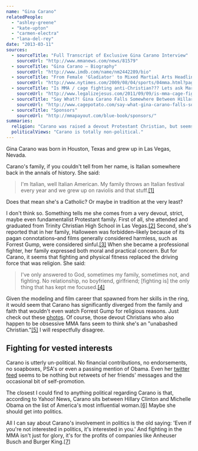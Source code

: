 ```yaml
---
name: "Gina Carano"
relatedPeople:
  - "ashley-greene"
  - "kate-upton"
  - "carmen-electra"
  - "lana-del-rey"
date: "2013-03-11"
sources:
  - sourceTitle: "Full Transcript of Exclusive Gina Carano Interview"
    sourceUrl: "http://www.mmanews.com/news/81579"
  - sourceTitle: "Gina Carano – Biography"
    sourceUrl: "http://www.imdb.com/name/nm2442289/bio"
  - sourceTitle: "From Female 'Gladiator' to Mixed Martial Arts Headliner"
    sourceUrl: "http://www.nytimes.com/2009/08/04/sports/04mma.html?pagewanted=all"
  - sourceTitle: "Is MMA / cage fighting anti-Christian??? Lets ask Mark Driscoll…"
    sourceUrl: "http://www.legalizejesus.com/2011/09/09/is-mma-cage-fighting-anti-christian-lets-ask-mark-driscoll/"
  - sourceTitle: "Say What?! Gina Carano Falls Somewhere Between Hillary Clinton and Michelle Obama on Yahoo! Lis"
    sourceUrl: "http://www.cagepotato.com/say-what-gina-carano-falls-somewhere-between-hillary-clinton-and-michelle-obama-yahoo-list/"
  - sourceTitle: "Sponsors"
    sourceUrl: "http://mmapayout.com/blue-book/sponsors/"
summaries:
  religion: "Carano was raised a devout Protestant Christian, but seems at least outwardly non-religious today."
  politicalViews: "Carano is totally non-political."
---
```


Gina Carano was born in Houston, Texas and grew up in Las Vegas, Nevada.

Carano's family, if you couldn't tell from her name, is Italian somewhere back in the annals of history. She said:

>I'm Italian, well Italian American. My family throws an Italian festival every year and we grew up on raviolis and that stuff.<a class="source-citation" href="#http%3A%2F%2Fwww.mmanews.com%2Fnews%2F81579" title="Full Transcript of Exclusive Gina Carano Interview">[1]</a>

Does that mean she's a Catholic? Or maybe in tradition at the very least?

I don't think so. Something tells me she comes from a very devout, strict, maybe even fundamentalist Protestant family. First of all, she attended and graduated from Trinity Christian High School in Las Vegas.<a class="source-citation" href="#http%3A%2F%2Fwww.imdb.com%2Fname%2Fnm2442289%2Fbio" title="Gina Carano – Biography">[2]</a> Second, she's reported that in her family, Halloween was forbidden–likely because of its pagan connotations–and films generally considered harmless, such as Forrest Gump, were considered sinful.<a class="source-citation" href="#http%3A%2F%2Fwww.nytimes.com%2F2009%2F08%2F04%2Fsports%2F04mma.html%3Fpagewanted%3Dall" title="From Female &apos;Gladiator&apos; to Mixed Martial Arts Headliner">[3]</a> When she became a professional fighter, her family expressed both moral and practical concern. But for Carano, it seems that fighting and physical fitness replaced the driving force that was religion. She said:

>I've only answered to God, sometimes my family, sometimes not, and fighting. No relationship, no boyfriend, girlfriend; [fighting is] the only thing that has kept me focused.<a class="source-citation" href="#http%3A%2F%2Fwww.nytimes.com%2F2009%2F08%2F04%2Fsports%2F04mma.html%3Fpagewanted%3Dall" title="From Female &apos;Gladiator&apos; to Mixed Martial Arts Headliner">[4]</a>

Given the modeling and film career that spawned from her skills in the ring, it would seem that Carano has significantly diverged from the family and faith that wouldn't even watch Forrest Gump for religious reasons. Just check out these [photos](https://www.google.com/search?hl=en&site=imghp&tbm=isch&source=hp&biw=1280&bih=569&q=Gina+Carano&oq=Gina+Carano&gs_l=img.12...0.0.0.2373.0.0.0.0.0.0.0.0..0.0...0.0...1ac..4.img.dNcpmCnMSBg). Of course, those devout Christians who also happen to be obsessive MMA fans seem to think she's an "unabashed Christian."<a class="source-citation" href="#http%3A%2F%2Fwww.legalizejesus.com%2F2011%2F09%2F09%2Fis-mma-cage-fighting-anti-christian-lets-ask-mark-driscoll%2F" title="Is MMA / cage fighting anti-Christian??? Lets ask Mark Driscoll…">[5]</a> I will respectfully disagree.


## Fighting for vested interests

Carano is utterly un-political. No financial contributions, no endorsements, no soapboxes, PSA's or even a passing mention of Obama. Even her [twitter feed](https://twitter.com/ginacarano) seems to be nothing but retweets of her friends' messages and the occasional bit of self-promotion.

The closest I could find to anything political regarding Carano is that, according to Yahoo! News, Carano sits between Hillary Clinton and Michelle Obama on the list of America's most influential woman.<a class="source-citation" href="#http%3A%2F%2Fwww.cagepotato.com%2Fsay-what-gina-carano-falls-somewhere-between-hillary-clinton-and-michelle-obama-yahoo-list%2F" title="Say What?! Gina Carano Falls Somewhere Between Hillary Clinton and Michelle Obama on Yahoo! Lis">[6]</a> Maybe she should get into politics.

All I can say about Carano's involvement in politics is the old saying: 'Even if you're not interested in politics, it's interested in you.' And fighting in the MMA isn't just for glory, it's for the profits of companies like Anheuser Busch and Burger King.<a class="source-citation" href="#http%3A%2F%2Fmmapayout.com%2Fblue-book%2Fsponsors%2F" title="Sponsors">[7]</a>